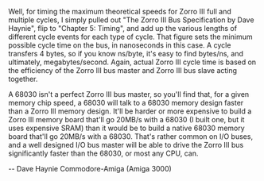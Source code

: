 Well, for timing the maximum theoretical speeds for Zorro III full and
multiple cycles, I simply pulled out "The Zorro III Bus Specification by Dave
Haynie", flip to "Chapter 5: Timing", and add up the various lengths of
different cycle events for each type of cycle.  That figure sets the minimum
possible cycle time on the bus, in nanoseconds in this case.  A cycle
transfers 4 bytes, so if you know ns/byte, it's easy to find bytes/ns,
and ultimately, megabytes/second.  Again, actual Zorro III cycle time is
based on the efficiency of the Zorro III bus master and Zorro III bus slave
acting together.

A 68030 isn't a perfect Zorro III bus master, so you'll find that, for a
given memory chip speed, a 68030 will talk to a 68030 memory design faster
than a Zorro III memory design.  It'll be harder or more expensive to build
a Zorro III memory board that'll go 20MB/s with a 68030 (I built one, but
it uses expensive SRAM) than it would be to build a native 68030 memory
board that'll go 20MB/s with a 68030.  That's rather common on I/O buses,
and a well designed I/O bus master will be able to drive the Zorro III bus
significantly faster than the 68030, or most any CPU, can.

--
Dave Haynie Commodore-Amiga (Amiga 3000)
